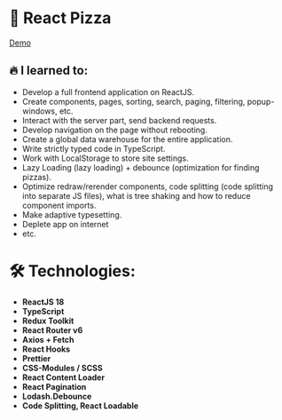 # 🍕 React Pizza

[Demo](https://captainginny.github.io/React-pizza.github.io/)

## 🔥 I learned to:

- Develop a full frontend application on ReactJS.
- Create components, pages, sorting, search, paging, filtering, popup-windows, etc.
- Interact with the server part, send backend requests.
- Develop navigation on the page without rebooting.
- Create a global data warehouse for the entire application.
- Write strictly typed code in TypeScript.
- Work with LocalStorage to store site settings.
- Lazy Loading (lazy loading) + debounce (optimization for finding pizzas).
- Optimize redraw/rerender components, code splitting (code splitting into separate JS files), what is tree shaking and how to reduce component imports.
- Make adaptive typesetting.
- Deplete app on internet
- etc.

# 🛠 Technologies:

- **ReactJS 18**
- **TypeScript**
- **Redux Toolkit**
- **React Router v6**
- **Axios + Fetch**
- **React Hooks**
- **Prettier**
- **CSS-Modules / SCSS**
- **React Content Loader**
- **React Pagination**
- **Lodash.Debounce**
- **Code Splitting, React Loadable**
